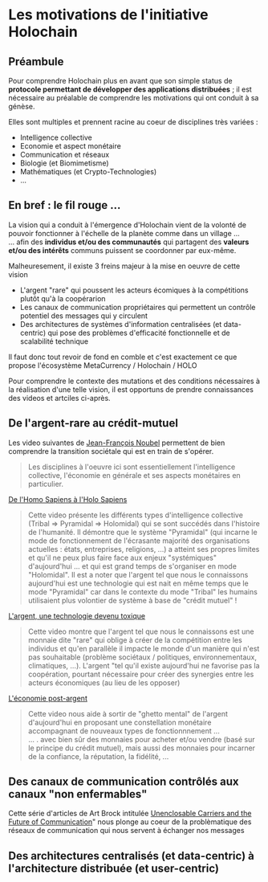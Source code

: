 # Les motivations de l'initiative Holochain

## Préambule
Pour comprendre Holochain plus en avant que son simple status de __protocole permettant de développer des applications distribuées__ ; il est nécessaire au préalable de comprendre les motivations qui ont conduit à sa génèse.

Elles sont multiples et prennent racine au coeur de disciplines très variées : 
* Intelligence collective
* Economie et aspect monétaire
* Communication et réseaux
* Biologie (et Biomimetisme)
* Mathématiques (et Crypto-Technologies)
* ...


## En bref : le fil rouge ...
La vision qui a conduit à l'émergence d'Holochain vient de la volonté de pouvoir fonctionner à l'échelle de la planète comme dans un village ...    
... afin des __individus et/ou des communautés__ qui partagent des __valeurs et/ou des intérêts__ communs puissent se coordonner par eux-même.

Malheuresement, il existe 3 freins majeur à la mise en oeuvre de cette vision 
* L'argent "rare" qui poussent les acteurs écomiques à la compétitions plutôt qu'à la coopérarion
* Les canaux de communication propriétaires qui permettent un contrôle potentiel des messages qui y circulent
* Des architectures de systèmes d'information centralisées (et data-centric) qui pose des problèmes d'efficacité fonctionnelle et de scalabilité technique

Il faut donc tout revoir de fond en comble et c'est exactement ce que propose l'écosystème MetaCurrency / Holochain / HOLO

Pour comprendre le contexte des mutations et des conditions nécessaires à la réalisation d'une telle vision, il est opportuns de prendre connaissances des videos et artciles ci-après.

## De l'argent-rare au crédit-mutuel

Les video suivantes de <a href="https://noubel.com/">Jean-François Noubel</a> permettent de bien comprendre la transition sociétale qui est en train de s'opérer.
> Les disciplines à l'oeuvre ici sont essentiellement l'intelligence collective, l'économie en générale et ses aspects monétaires en particulier.


<a href="https://www.youtube.com/watch?v=un5PJkTGCoY">De l'Homo Sapiens à l'Holo Sapiens</a>
> Cette video présente les différents types d'intelligence collective (Tribal => Pyramidal => Holomidal) qui se sont succédés dans l'histoire de l'humanité. Il démontre que le système "Pyramidal" (qui incarne le mode de fonctionnement de l'écrasante majorité des organisations actuelles : états, entreprises, religions, ...) a atteint ses propres limites et qu'il ne peux plus faire face aux enjeux "systémiques" d'aujourd'hui ... et qui est grand temps de s'organiser en mode "Holomidal". 
> Il est a noter que l'argent tel que nous le connaissons aujourd'hui est une technologie qui est nait en même temps que le mode "Pyramidal" car dans le contexte du mode "Tribal" les humains utilisaient plus volontier de système à base de "crédit mutuel" !

<a href="https://www.youtube.com/watch?v=6T2xgUCp9W0">L'argent, une technologie devenu toxique</a>
> Cette video montre que l'argent tel que nous le connaissons est une monnaie dite "rare" qui oblige à créer de la compétition entre les individus et qu'en parallèle il impacte le monde d'un manière qui n'est pas souhaitable (problème sociétaux / politiques, environnementaux, climatiques, ...).
> L'argent "tel qu'il existe aujourd'hui ne favorise pas la coopération, pourtant nécessaire pour créer des synergies entre les acteurs économiques (au lieu de les opposer)

<a href="https://www.youtube.com/watch?v=ihyrvBADlkI&list=PLMgJ9UQjGoTHDZp_PyOmALCy_hKpWWiql">L'économie post-argent</a> 
> Cette video nous aide à sortir de "ghetto mental" de l'argent d'aujourd'hui en proposant une constellation monétaire accompagnant de nouveaux types de fonctionnnement ...    
... . avec bien sûr des monnaies pour acheter et/ou vendre (basé sur le principe du crédit mutuel), mais aussi des monnaies pour incarner de la confiance, la réputation, la fidélité, ...


## Des canaux de communication contrôlés aux canaux "non enfermables"
Cette série d'articles de Art Brock intitulée <a href="https://medium.com/holochain/unenclosable-carriers-and-the-future-of-communication-4ac6045ac894">Unenclosable Carriers and the Future of Communication</a>" nous plonge au coeur de la problèmatique des réseaux de communication qui nous servent à échanger nos messages

## Des architectures centralisés (et data-centric) à l'architecture distribuée (et user-centric)

